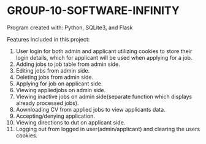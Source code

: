 # GROUP-10-SOFTWARE-INFINITY
Program created with: Python, SQLite3, and Flask

Features Included in this project:
1. User login for both admin and applicant utilizing cookies to store their login details, which for applicant will be used when applying for a job.
2. Adding jobs to job table from admin side.
3. Editing jobs from admin side.
4. Deleting jobs from admin side.
5. Applying for job on applicant side.
6. Viewing appliedjobs on admin side.
7. Viewing inactive jobs on admin side(separate function which displays already processed jobs).
8. Aownloading CV from applied jobs to view applicants data.
9. Accepting/denying application.
10. Viewing directions to dut on applicant side.
11. Logging out from logged in user(admin/applicant) and clearing the users cookies.
